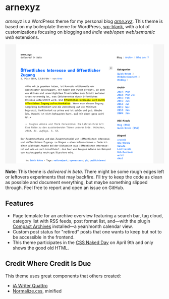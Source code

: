 # arnexyz

*arnexyz* is a WordPress theme for my personal blog *[arne.xyz](https://arne.xyz/)*.
This theme is based on my boilerplate theme for WordPress, [wp-blank](https://github.com/akamola/wp-blank), with a lot of customizations focusing on blogging and *indie web*/*open web*/*semantic web* extensions.

![Screenshot]( https://github.com/akamola/arnexyz/blob/main/screenshot.png?raw=true )

**Note**: This theme is *delivered in beta*. There might be some rough edges left or leftovers experiments that may backfire. I'll try to keep the code as clean as possible and document everything, but maybe something slipped through.
Feel free to report and open an issue on GitHub.

## Features

- Page template for an archive overview featuring a search bar, tag cloud, category list with RSS feeds, post format list, and—with the plugin [Compact Archives](https://wordpress.org/plugins/compact-archives/) installed—a year/month calendar view.
- Custom post status for "retired" posts that one wants to keep but not to be accessible in the frontend.
- This theme participates in the [CSS Naked Day](https://css-naked-day.github.io) on April 9th and only shows the good old HTML.

## Credit Where Credit Is Due

This theme uses great components that others created:

- [iA Writer Quattro](https://github.com/iaolo/iA-Fonts)
- [Normalize.css](http://necolas.github.io/normalize.css/), minified
